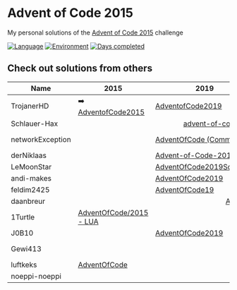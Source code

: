 # Advent of Code 2015

My personal solutions of the [Advent of Code 2015](https://adventofcode.com/2015) challenge

[![Language](https://img.shields.io/badge/Language-TypeScript-blue)](https://www.typescriptlang.org/)
[![Environment](https://img.shields.io/badge/Environment-Deno-white)](https://deno.land/)
[![Days completed](https://img.shields.io/badge/Days%20completed-8-red)](https://github.com/TrojanerHD/AdventofCode2015/tree/main/src/)

## Check out solutions from others

<table>
    <thead>
      <tr>
        <th>Name</th>
        <th>2015</th>
        <th>2019</th>
        <th>2020</th>
        <th>…</th>
      </tr>
    </thead>
    <tbody>
        <tr>
          <td>TrojanerHD</td>
          <td>➡️ <a href="https://github.com/TrojanerHD/AdventofCode2015">AdventofCode2015</a></td>
          <td><a href="https://github.com/TrojanerHD/AdventofCode2019#check-out-solutions-from-others">AdventofCode2019</a></td>
          <td><a href="https://github.com/TrojanerHD/AdventofCode2020#check-out-solutions-from-others">AdventofCode2020</a></td>
          <td></td>
        </tr>
        <tr>
          <td>Schlauer-Hax</td>
          <td colspan=3 align="center"><a href="https://github.com/Schlauer-Hax/advent-of-code">advent-of-code</a></td>
          <td></td>
        </tr>
        <tr>
          <td>networkException</td>
          <td></td>
          <td><a href="https://github.com/networkException/AdventOfCode/tree/d2caac4eb16442af3da2e88affa40ae5af6e81d4">AdventOfCode (Commit)</a></td>
          <td><a href="https://github.com/networkException/AdventOfCode/tree/master/previous/2020">AdventOfCode/previous/<br/>2020</a></td>
          <td></td>
        </tr>
        <tr>
          <td>derNiklaas</td>
          <td></td>
          <td><a href="https://github.com/derNiklaas/Advent-of-Code-2019">Advent-of-Code-2019</a></td>
          <td><a href="https://github.com/derNiklaas/AoC-2020">AoC-2020</a></td>
          <td></td>
        </tr>
        <tr>
          <td>LeMoonStar</td>
          <td></td>
          <td><a href="https://github.com/LeMoonStar/AdventOfCode2019Solutions">AdventOfCode2019Solutions</a></td>
          <td><a href="https://github.com/LeMoonStar/AoC20">AoC20</a></td>
          <td></td>
        </tr>
        <tr>
          <td>andi-makes</td>
          <td></td>
          <td><a href="https://github.com/andi-makes/AdventOfCode2019">AdventOfCode2019</a></td>
          <td><a href="https://github.com/andi-makes/aoc2020">aoc2020</a></td>
          <td></td>
        </tr>
        <tr>
          <td>feldim2425</td>
          <td></td>
          <td><a href="https://github.com/feldim2425/AdventOfCode19">AdventOfCode19</a></td>
          <td></td>
          <td></td>
        </tr>
        <tr>
          <td>daanbreur</td>
          <td></td>
          <td colspan=2 align="center"><a href="https://github.com/daanbreur/AdventofCode">AdventofCode</a></td>
          <td></td>
        </tr>
        <tr>
          <td>1Turtle</td>
          <td><a href="https://github.com/1Turtle/AdventOfCode/tree/main/2015%20-%20LUA">AdventOfCode/2015 - LUA</a></td>
          <td></td>
          <td><a href="https://github.com/1Turtle/AdventOfCode/tree/main/2020%20-%20CPP">AdventOfCode/2020 - CPP</a></td>
          <td></td>
        </tr>
        <tr>
          <td>J0B10</td>
          <td></td>
          <td><a href="https://github.com/J0B10/AdventOfCode2019">AdventOfCode2019</a></td>
          <td><a href="https://github.com/J0B10/AdventOfCode2020">AdventOfCode2020</a></td>
          <td></td>
        </tr>
        <tr>
          <td>Gewi413</td>
          <td></td>
          <td></td>
          <td><a href="https://github.com/Gewi413/AdventOfCode/tree/2020">AdventOfCode/2020 (branch)</a></td>
          <td></td>
        </tr>
        <tr>
          <td>luftkeks</td>
          <td><a href="https://github.com/luftkeks/AdventOfCode">AdventOfCode</a></td>
          <td></td>
          <td></td>
          <td></td>
        </tr>
        <tr>
          <td>noeppi-noeppi</td>
          <td></td>
          <td></td>
          <td><a href="https://github.com/noeppi-noeppi/aoc/tree/master/2020">aoc/2020</a></td>
          <td></td>
        </tr>
    </tbody>
</table>
